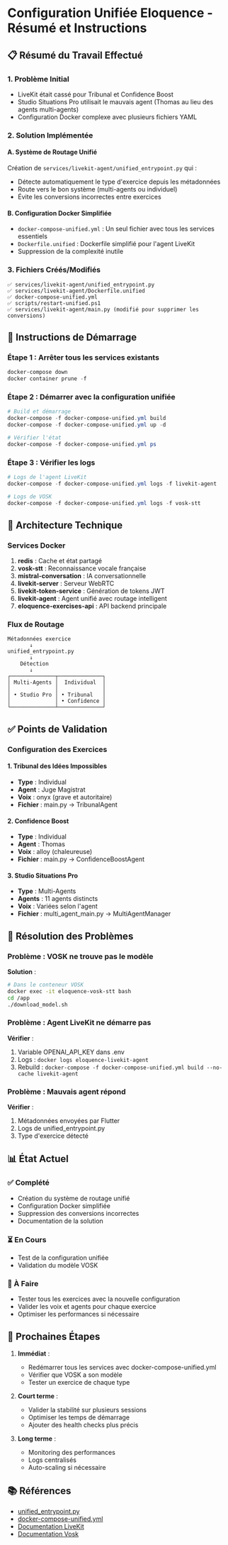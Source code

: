# Configuration Unifiée Eloquence - Résumé et Instructions

## 📋 Résumé du Travail Effectué

### 1. **Problème Initial**
- LiveKit était cassé pour Tribunal et Confidence Boost
- Studio Situations Pro utilisait le mauvais agent (Thomas au lieu des agents multi-agents)
- Configuration Docker complexe avec plusieurs fichiers YAML

### 2. **Solution Implémentée**

#### A. Système de Routage Unifié
Création de `services/livekit-agent/unified_entrypoint.py` qui :
- Détecte automatiquement le type d'exercice depuis les métadonnées
- Route vers le bon système (multi-agents ou individuel)
- Évite les conversions incorrectes entre exercices

#### B. Configuration Docker Simplifiée
- `docker-compose-unified.yml` : Un seul fichier avec tous les services essentiels
- `Dockerfile.unified` : Dockerfile simplifié pour l'agent LiveKit
- Suppression de la complexité inutile

### 3. **Fichiers Créés/Modifiés**

```
✅ services/livekit-agent/unified_entrypoint.py
✅ services/livekit-agent/Dockerfile.unified  
✅ docker-compose-unified.yml
✅ scripts/restart-unified.ps1
✅ services/livekit-agent/main.py (modifié pour supprimer les conversions)
```

## 🚀 Instructions de Démarrage

### Étape 1 : Arrêter tous les services existants
```powershell
docker-compose down
docker container prune -f
```

### Étape 2 : Démarrer avec la configuration unifiée
```powershell
# Build et démarrage
docker-compose -f docker-compose-unified.yml build
docker-compose -f docker-compose-unified.yml up -d

# Vérifier l'état
docker-compose -f docker-compose-unified.yml ps
```

### Étape 3 : Vérifier les logs
```powershell
# Logs de l'agent LiveKit
docker-compose -f docker-compose-unified.yml logs -f livekit-agent

# Logs de VOSK
docker-compose -f docker-compose-unified.yml logs -f vosk-stt
```

## 🔧 Architecture Technique

### Services Docker
1. **redis** : Cache et état partagé
2. **vosk-stt** : Reconnaissance vocale française
3. **mistral-conversation** : IA conversationnelle  
4. **livekit-server** : Serveur WebRTC
5. **livekit-token-service** : Génération de tokens JWT
6. **livekit-agent** : Agent unifié avec routage intelligent
7. **eloquence-exercises-api** : API backend principale

### Flux de Routage

```
Métadonnées exercice
       ↓
unified_entrypoint.py
       ↓
    Détection
       ↓
┌──────────────┬──────────────┐
│ Multi-Agents │  Individual  │
│              │              │
│ • Studio Pro │ • Tribunal   │
│              │ • Confidence │
└──────────────┴──────────────┘
```

## ✅ Points de Validation

### Configuration des Exercices

#### 1. **Tribunal des Idées Impossibles**
- **Type** : Individual
- **Agent** : Juge Magistrat
- **Voix** : onyx (grave et autoritaire)
- **Fichier** : main.py → TribunalAgent

#### 2. **Confidence Boost**  
- **Type** : Individual
- **Agent** : Thomas
- **Voix** : alloy (chaleureuse)
- **Fichier** : main.py → ConfidenceBoostAgent

#### 3. **Studio Situations Pro**
- **Type** : Multi-Agents
- **Agents** : 11 agents distincts
- **Voix** : Variées selon l'agent
- **Fichier** : multi_agent_main.py → MultiAgentManager

## 🐛 Résolution des Problèmes

### Problème : VOSK ne trouve pas le modèle
**Solution** :
```bash
# Dans le conteneur VOSK
docker exec -it eloquence-vosk-stt bash
cd /app
./download_model.sh
```

### Problème : Agent LiveKit ne démarre pas
**Vérifier** :
1. Variable OPENAI_API_KEY dans .env
2. Logs : `docker logs eloquence-livekit-agent`
3. Rebuild : `docker-compose -f docker-compose-unified.yml build --no-cache livekit-agent`

### Problème : Mauvais agent répond
**Vérifier** :
1. Métadonnées envoyées par Flutter
2. Logs de unified_entrypoint.py
3. Type d'exercice détecté

## 📊 État Actuel

### ✅ Complété
- Création du système de routage unifié
- Configuration Docker simplifiée
- Suppression des conversions incorrectes
- Documentation de la solution

### ⏳ En Cours
- Test de la configuration unifiée
- Validation du modèle VOSK

### 📝 À Faire
- Tester tous les exercices avec la nouvelle configuration
- Valider les voix et agents pour chaque exercice
- Optimiser les performances si nécessaire

## 🎯 Prochaines Étapes

1. **Immédiat** :
   - Redémarrer tous les services avec docker-compose-unified.yml
   - Vérifier que VOSK a son modèle
   - Tester un exercice de chaque type

2. **Court terme** :
   - Valider la stabilité sur plusieurs sessions
   - Optimiser les temps de démarrage
   - Ajouter des health checks plus précis

3. **Long terme** :
   - Monitoring des performances
   - Logs centralisés
   - Auto-scaling si nécessaire

## 📚 Références

- [unified_entrypoint.py](../services/livekit-agent/unified_entrypoint.py)
- [docker-compose-unified.yml](../docker-compose-unified.yml)
- [Documentation LiveKit](https://docs.livekit.io/)
- [Documentation Vosk](https://alphacephei.com/vosk/)